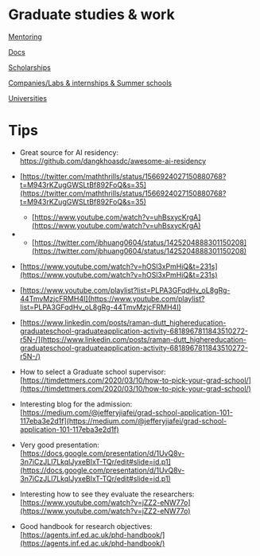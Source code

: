 # Graduate studies & work

[Mentoring](Graduate%20studies%20&%20work%20f6fe819015ad4e999e18b5f3622223e4/Mentoring%206e8c880ecdfe49c592deb1ac6f3526a6.md)


[Docs](Graduate%20studies%20&%20work%20f6fe819015ad4e999e18b5f3622223e4/Docs%2059ecd19cf68846c1ab66b3899d77bfc0.md)

[Scholarships](Graduate%20studies%20&%20work%20f6fe819015ad4e999e18b5f3622223e4/Scholarships%20f6deb99df7dc4957a95ea8d435fa032a.md)

[Companies/Labs & internships & Summer schools](Graduate%20studies%20&%20work%20f6fe819015ad4e999e18b5f3622223e4/Companies%20Labs%20&%20internships%20&%20Summer%20schools%201e96050463e8437bab1fb1aab6c5a18a.md)

[Universities](Graduate%20studies%20&%20work%20f6fe819015ad4e999e18b5f3622223e4/Universities%201cd016df39f0497d9c482877708f03b8.md)

# Tips

- Great source for AI residency: https://github.com/dangkhoasdc/awesome-ai-residency

- [https://twitter.com/maththrills/status/1566924027150880768?t=M943rKZugGWSLtBf892FoQ&s=35](https://twitter.com/maththrills/status/1566924027150880768?t=M943rKZugGWSLtBf892FoQ&s=35)
    - [https://www.youtube.com/watch?v=uhBsxycKrgA](https://www.youtube.com/watch?v=uhBsxycKrgA)
- - [https://twitter.com/jbhuang0604/status/1425204888301150208](https://twitter.com/jbhuang0604/status/1425204888301150208)
- [https://www.youtube.com/watch?v=hOSl3xPmHiQ&t=231s](https://www.youtube.com/watch?v=hOSl3xPmHiQ&t=231s)
- [https://www.youtube.com/playlist?list=PLPA3GFqdHv_oL8gRg-44TmvMzjcFRMH4I](https://www.youtube.com/playlist?list=PLPA3GFqdHv_oL8gRg-44TmvMzjcFRMH4I)
- [https://www.linkedin.com/posts/raman-dutt_highereducation-graduateschool-graduateapplication-activity-6818967811843510272-r5N-/](https://www.linkedin.com/posts/raman-dutt_highereducation-graduateschool-graduateapplication-activity-6818967811843510272-r5N-/)
- How to select a Graduate school supervisor: [https://timdettmers.com/2020/03/10/how-to-pick-your-grad-school/](https://timdettmers.com/2020/03/10/how-to-pick-your-grad-school/)
- Interesting blog for the admission: [https://medium.com/@jefferyjiafei/grad-school-application-101-117eba3e2d1f](https://medium.com/@jefferyjiafei/grad-school-application-101-117eba3e2d1f)
- Very good presentation:[https://docs.google.com/presentation/d/1UvQ8v-3n7iCzJLl7LkqlJyxeBIxT-TQr/edit#slide=id.p1](https://docs.google.com/presentation/d/1UvQ8v-3n7iCzJLl7LkqlJyxeBIxT-TQr/edit#slide=id.p1)
- Interesting how to see they evaluate the researchers: [https://www.youtube.com/watch?v=jZZ2-eNW77o](https://www.youtube.com/watch?v=jZZ2-eNW77o)
- Good handbook for research objectives: [https://agents.inf.ed.ac.uk/phd-handbook/](https://agents.inf.ed.ac.uk/phd-handbook/)
